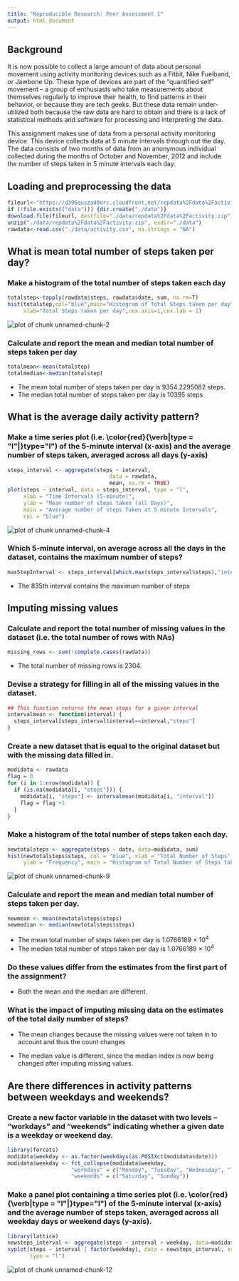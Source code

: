 ```yaml
---
title: "Reproducible Research: Peer Assessment 1"
output: html_document
---
```




## Background
It is now possible to collect a large amount of data about personal movement using activity monitoring devices such as a Fitbit, Nike Fuelband, or Jawbone Up. These type of devices are part of the “quantified self” movement – a group of enthusiasts who take measurements about themselves regularly to improve their health, to find patterns in their behavior, or because they are tech geeks. But these data remain under-utilized both because the raw data are hard to obtain and there is a lack of statistical methods and software for processing and interpreting the data.

This assignment makes use of data from a personal activity monitoring device. This device collects data at 5 minute intervals through out the day. The data consists of two months of data from an anonymous individual collected during the months of October and November, 2012 and include the number of steps taken in 5 minute intervals each day.



## Loading and preprocessing the data


```r
fileurl<-"https://d396qusza40orc.cloudfront.net/repdata%2Fdata%2Factivity.zip"
if (!file.exists(("data"))) {dir.create("./data")}
download.file(fileurl, destfile="./data/repdata%2Fdata%2Factivity.zip")
unzip("./data/repdata%2Fdata%2Factivity.zip", exdir="./data")
rawdata<-read.csv("./data/activity.csv", na.strings = "NA")
```

## What is mean total number of steps taken per day?

### Make a histogram of the total number of steps taken each day


```r
totalstep<-tapply(rawdata$steps, rawdata$date, sum, na.rm=T)
hist(totalstep,col="blue",main="Histogram of Total Steps taken per day",
     xlab="Total Steps taken per day",cex.axis=1,cex.lab = 1)
```

![plot of chunk unnamed-chunk-2](figure/unnamed-chunk-2-1.png)

### Calculate and report the mean and median total number of steps taken per day


```r
totalmean<-mean(totalstep)
totalmedian<-median(totalstep)
```
- The mean total number of steps taken per day is 9354.2295082 steps.
- The median total number of steps taken per day is 10395 steps

## What is the average daily activity pattern?

### Make a time series plot (i.e. \color{red}{\verb|type = "l"|}type="l") of the 5-minute interval (x-axis) and the average number of steps taken, averaged across all days (y-axis)


```r
steps_interval <- aggregate(steps ~ interval, 
                                data = rawdata, 
                                mean, na.rm = TRUE)
plot(steps ~ interval, data = steps_interval, type = "l", 
     xlab = "Time Intervals (5-minute)", 
     ylab = "Mean number of steps taken (all Days)", 
     main = "Average number of steps Taken at 5 minute Intervals",  
     col = "blue")
```

![plot of chunk unnamed-chunk-4](figure/unnamed-chunk-4-1.png)


### Which 5-minute interval, on average across all the days in the dataset, contains the maximum number of steps?


```r
maxStepInterval <- steps_interval[which.max(steps_interval$steps),"interval"]
```
- The 835th interval contains the maximum number of steps

## Imputing missing values
### Calculate and report the total number of missing values in the dataset (i.e. the total number of rows with NAs)


```r
missing_rows <- sum(!complete.cases(rawdata))
```
- The total number of missing rows is 2304.

### Devise a strategy for filling in all of the missing values in the dataset.


```r
## This function returns the mean steps for a given interval
intervalmean <- function(interval) {
  steps_interval[steps_interval$interval==interval,"steps"]
}
```

### Create a new dataset that is equal to the original dataset but with the missing data filled in.

```r
modidata <- rawdata
flag = 0
for (i in 1:nrow(modidata)) {
  if (is.na(modidata[i, "steps"])) {
    modidata[i, "steps"] <- intervalmean(modidata[i, "interval"])
    flag = flag +1
  }
}
```

### Make a histogram of the total number of steps taken each day.


```r
newtotalsteps <- aggregate(steps ~ date, data=modidata, sum)
hist(newtotalsteps$steps, col = "blue", xlab = "Total Number of Steps", 
     ylab = "Frequency", main = "Histogram of Total Number of Steps taken each Day")
```

![plot of chunk unnamed-chunk-9](figure/unnamed-chunk-9-1.png)
### Calculate and report the mean and median total number of steps taken per day.

```r
newmean <- mean(newtotalsteps$steps)
newmedian <- median(newtotalsteps$steps)
```
- The mean total number of steps taken per day is 1.0766189 &times; 10<sup>4</sup>
- The median total number of steps taken per day is 1.0766189 &times; 10<sup>4</sup>

### Do these values differ from the estimates from the first part of the assignment? 

- Both the mean and the median are different.

### What is the impact of imputing missing data on the estimates of the total daily number of steps?

- The mean changes because the missing values were not taken in to account and thus the count changes

- The median value is different, since the median index is now being changed after imputing missing values.

## Are there differences in activity patterns between weekdays and weekends?

### Create a new factor variable in the dataset with two levels – “workdays” and “weekends” indicating whether a given date is a weekday or weekend day.


```r
library(forcats)
modidata$weekday <- as.factor(weekdays(as.POSIXct(modidata$date)))
modidata$weekday <- fct_collapse(modidata$weekday, 
                    "workdays" = c("Monday", "Tuesday", "Wednesday", "Thursday", "Friday"), 
                    "weekends" = c("Saturday", "Sunday"))
```

### Make a panel plot containing a time series plot (i.e. \color{red}{\verb|type = "l"|}type="l") of the 5-minute interval (x-axis) and the average number of steps taken, averaged across all weekday days or weekend days (y-axis).


```r
library(lattice)
newsteps_interval <- aggregate(steps ~ interval + weekday, data=modidata, mean)
xyplot(steps ~ interval | factor(weekday), data = newsteps_interval, aspect = 1/2, 
       type = "l")
```

![plot of chunk unnamed-chunk-12](figure/unnamed-chunk-12-1.png)
